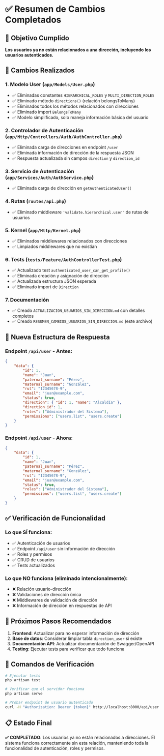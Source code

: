 # ✅ Resumen de Cambios Completados

## 🎯 Objetivo Cumplido
**Los usuarios ya no están relacionados a una dirección, incluyendo los usuarios autenticados.**

## 📝 Cambios Realizados

### 1. **Modelo User** (`app/Models/User.php`)
- ✅ Eliminadas constantes `HIERARCHICAL_ROLES` y `MULTI_DIRECTION_ROLES`
- ✅ Eliminado método `directions()` (relación belongsToMany)
- ✅ Eliminados todos los métodos relacionados con direcciones
- ✅ Eliminado import `BelongsToMany`
- ✅ Modelo simplificado, solo maneja información básica del usuario

### 2. **Controlador de Autenticación** (`app/Http/Controllers/Auth/AuthController.php`)
- ✅ Eliminada carga de direcciones en endpoint `/user`
- ✅ Eliminada información de dirección de la respuesta JSON
- ✅ Respuesta actualizada sin campos `direction` y `direction_id`

### 3. **Servicio de Autenticación** (`app/Services/Auth/AuthService.php`)
- ✅ Eliminada carga de dirección en `getAuthenticatedUser()`

### 4. **Rutas** (`routes/api.php`)
- ✅ Eliminado middleware `'validate.hierarchical.user'` de rutas de usuarios

### 5. **Kernel** (`app/Http/Kernel.php`)
- ✅ Eliminados middlewares relacionados con direcciones
- ✅ Limpiados middlewares que no existían

### 6. **Tests** (`tests/Feature/AuthControllerTest.php`)
- ✅ Actualizado test `authenticated_user_can_get_profile()`
- ✅ Eliminada creación y asignación de dirección
- ✅ Actualizada estructura JSON esperada
- ✅ Eliminado import de `Direction`

### 7. **Documentación**
- ✅ Creado `ACTUALIZACION_USUARIOS_SIN_DIRECCION.md` con detalles completos
- ✅ Creado `RESUMEN_CAMBIOS_USUARIOS_SIN_DIRECCION.md` (este archivo)

## 🔄 Nueva Estructura de Respuesta

### Endpoint `/api/user` - Antes:
```json
{
    "data": {
        "id": 1,
        "name": "Juan",
        "paternal_surname": "Pérez",
        "maternal_surname": "González",
        "rut": "12345678-9",
        "email": "juan@example.com",
        "status": true,
        "direction": { "id": 1, "name": "Alcaldía" },
        "direction_id": 1,
        "roles": ["Administrador del Sistema"],
        "permissions": ["users.list", "users.create"]
    }
}
```

### Endpoint `/api/user` - Ahora:
```json
{
    "data": {
        "id": 1,
        "name": "Juan",
        "paternal_surname": "Pérez",
        "maternal_surname": "González",
        "rut": "12345678-9",
        "email": "juan@example.com",
        "status": true,
        "roles": ["Administrador del Sistema"],
        "permissions": ["users.list", "users.create"]
    }
}
```

## ✅ Verificación de Funcionalidad

### Lo que SÍ funciona:
- ✅ Autenticación de usuarios
- ✅ Endpoint `/api/user` sin información de dirección
- ✅ Roles y permisos
- ✅ CRUD de usuarios
- ✅ Tests actualizados

### Lo que NO funciona (eliminado intencionalmente):
- ❌ Relación usuario-dirección
- ❌ Validaciones de dirección única
- ❌ Middlewares de validación de dirección
- ❌ Información de dirección en respuestas de API

## 🚀 Próximos Pasos Recomendados

1. **Frontend**: Actualizar para no esperar información de dirección
2. **Base de datos**: Considerar limpiar tabla `direction_user` si existe
3. **Documentación API**: Actualizar documentación de Swagger/OpenAPI
4. **Testing**: Ejecutar tests para verificar que todo funciona

## 🔧 Comandos de Verificación

```bash
# Ejecutar tests
php artisan test

# Verificar que el servidor funciona
php artisan serve

# Probar endpoint de usuario autenticado
curl -H "Authorization: Bearer {token}" http://localhost:8000/api/user
```

## 📋 Estado Final

**✅ COMPLETADO**: Los usuarios ya no están relacionados a direcciones. El sistema funciona correctamente sin esta relación, manteniendo toda la funcionalidad de autenticación, roles y permisos. 